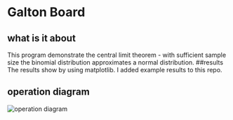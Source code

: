 # Galton Board
## what is it about
This program demonstrate the central limit theorem - with sufficient sample size the binomial distribution approximates a normal distribution.
##results
The results show by using matplotlib. I added example results to this repo.
## operation diagram
![operation diagram](C:\Users\Karola\Downloads\galton-board.jpg)
